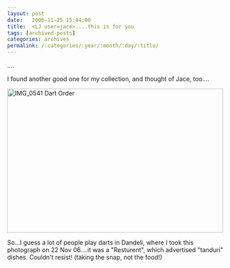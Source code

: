 ```yaml
---
layout: post
date:	2006-11-25 15:44:00
title:  <LJ user=jace>....this is for you
tags: [archived-posts]
categories: archives
permalink: /:categories/:year/:month/:day/:title/
---
```

....<P></P><P></P>I found another good one for my collection, and thought of Jace, too....


<A title="Photo Sharing" href="http://www.flickr.com/photos/35949311@N00/305585734/"><IMG height=333 alt="IMG_0541 Dart Order" src="http://static.flickr.com/112/305585734_d4900b32d7.jpg" width=500></A>




So...I guess a lot of people play darts in Dandeli, where I took this photograph on 22 Nov 06....it was a "Resturent", which advertised "tanduri" dishes. Couldn't resist! (taking the snap, not the food!)
